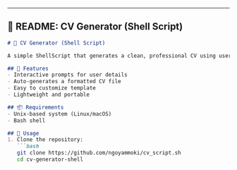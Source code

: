 
---

## 📘 README: CV Generator (Shell Script)

```markdown
# 📄 CV Generator (Shell Script)

A simple ShellScript that generates a clean, professional CV using user input and a predefined text template. Perfect for quick resume creation without relying on third-party platforms.

## 🚀 Features
- Interactive prompts for user details
- Auto-generates a formatted CV file
- Easy to customize template
- Lightweight and portable

## 📦 Requirements
- Unix-based system (Linux/macOS)
- Bash shell

## 🧪 Usage
1. Clone the repository:
   ```bash
   git clone https://github.com/ngoyammoki/cv_script.sh
   cd cv-generator-shell
